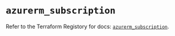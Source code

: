 # `azurerm_subscription`

Refer to the Terraform Registory for docs: [`azurerm_subscription`](https://registry.terraform.io/providers/hashicorp/azurerm/3.70.0/docs/resources/subscription).
